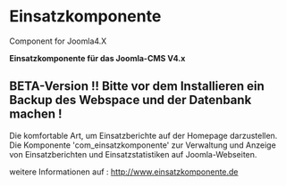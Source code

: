 # Einsatzkomponente
Component for Joomla4.X


<b>Einsatzkomponente für das Joomla-CMS V4.x</b>

BETA-Version !! Bitte vor dem Installieren ein Backup des Webspace und der Datenbank machen !
---------------------------------------------------------------------------------------------
Die komfortable Art, um Einsatzberichte auf der Homepage darzustellen.
Die Komponente 'com_einsatzkomponente' zur Verwaltung und Anzeige von Einsatzberichten und Einsatzstatistiken auf Joomla-Webseiten.

weitere Informationen auf : http://www.einsatzkomponente.de

